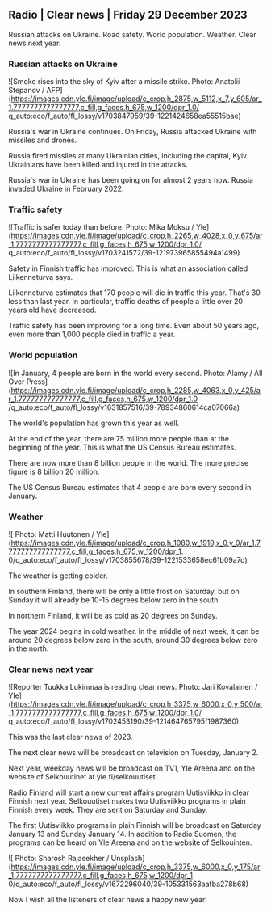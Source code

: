 ## Radio \| Clear news \| Friday 29 December 2023

Russian attacks on Ukraine. Road safety. World population. Weather. Clear news next year.

### Russian attacks on Ukraine

![Smoke rises into the sky of Kyiv after a missile strike. Photo: Anatolii Stepanov / AFP](https://images.cdn.yle.fi/image/upload/c_crop,h_2875,w_5112,x_7,y_605/ar_1.7777777777777777,c_fill,g_faces,h_675,w_1200/dpr_1.0/ q_auto:eco/f_auto/fl_lossy/v1703847959/39-1221424658ea55515bae)

Russia's war in Ukraine continues. On Friday, Russia attacked Ukraine with missiles and drones.

Russia fired missiles at many Ukrainian cities, including the capital, Kyiv. Ukrainians have been killed and injured in the attacks.

Russia's war in Ukraine has been going on for almost 2 years now. Russia invaded Ukraine in February 2022.

### Traffic safety

![Traffic is safer today than before. Photo: Mika Moksu / Yle](https://images.cdn.yle.fi/image/upload/c_crop,h_2265,w_4028,x_0,y_675/ar_1.7777777777777777,c_fill,g_faces,h_675,w_1200/dpr_1.0/ q_auto:eco/f_auto/fl_lossy/v1703241572/39-121973965855494a1499)

Safety in Finnish traffic has improved. This is what an association called Liikenneturva says.

Liikenneturva estimates that 170 people will die in traffic this year. That's 30 less than last year. In particular, traffic deaths of people a little over 20 years old have decreased.

Traffic safety has been improving for a long time. Even about 50 years ago, even more than 1,000 people died in traffic a year.

### World population

![In January, 4 people are born in the world every second. Photo: Alamy / All Over Press](https://images.cdn.yle.fi/image/upload/c_crop,h_2285,w_4063,x_0,y_425/ar_1.777777777777777,c_fill,g_faces,h_675,w_1200/dpr_1.0 /q_auto:eco/f_auto/fl_lossy/v1631857516/39-78934860614ca07066a)

The world's population has grown this year as well.

At the end of the year, there are 75 million more people than at the beginning of the year. This is what the US Census Bureau estimates.

There are now more than 8 billion people in the world. The more precise figure is 8 billion 20 million.

The US Census Bureau estimates that 4 people are born every second in January.

### Weather

![ Photo: Matti Huutonen / Yle](https://images.cdn.yle.fi/image/upload/c_crop,h_1080,w_1919,x_0,y_0/ar_1.7777777777777777,c_fill,g_faces,h_675,w_1200/dpr_1. 0/q_auto:eco/f_auto/fl_lossy/v1703855678/39-1221533658ec61b09a7d)

The weather is getting colder.

In southern Finland, there will be only a little frost on Saturday, but on Sunday it will already be 10-15 degrees below zero in the south.

In northern Finland, it will be as cold as 20 degrees on Sunday.

The year 2024 begins in cold weather. In the middle of next week, it can be around 20 degrees below zero in the south, around 30 degrees below zero in the north.

### Clear news next year

![Reporter Tuukka Lukinmaa is reading clear news. Photo: Jari Kovalainen / Yle](https://images.cdn.yle.fi/image/upload/c_crop,h_3375,w_6000,x_0,y_500/ar_1.7777777777777777,c_fill,g_faces,h_675,w_1200/dpr_1.0/ q_auto:eco/f_auto/fl_lossy/v1702453190/39-121464765795f1987360)

This was the last clear news of 2023.

The next clear news will be broadcast on television on Tuesday, January 2.

Next year, weekday news will be broadcast on TV1, Yle Areena and on the website of Selkouutinet at yle.fi/selkouutiset.

Radio Finland will start a new current affairs program Uutisviikko in clear Finnish next year. Selkouutiset makes two Uutisviikko programs in plain Finnish every week. They are sent on Saturday and Sunday.

The first Uutisviikko programs in plain Finnish will be broadcast on Saturday January 13 and Sunday January 14. In addition to Radio Suomen, the programs can be heard on Yle Areena and on the website of Selkouinten.

![ Photo: Sharosh Rajasekher / Unsplash](https://images.cdn.yle.fi/image/upload/c_crop,h_3375,w_6000,x_0,y_175/ar_1.7777777777777777,c_fill,g_faces,h_675,w_1200/dpr_1. 0/q_auto:eco/f_auto/fl_lossy/v1672296040/39-105331563aafba278b68)

Now I wish all the listeners of clear news a happy new year!
